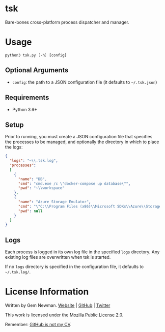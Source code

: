 # tsk

Bare-bones cross-platform process dispatcher and manager.

# Usage

```
python3 tsk.py [-h] [config]
```

## Optional Arguments

* `config`: the path to a JSON configuration file (it defaults to `~/.tsk.json`)

## Requirements

* Python 3.6+

## Setup

Prior to running, you must create a JSON configuration file that specifies the processes
to be managed, and optionally the directory in which to place the logs:

```json
{
  "logs": "~\\.tsk.log",
  "processes":
  [
    {
      "name": "DB",
      "cmd": "cmd.exe /c \"docker-compose up database\"",
      "pwd": "~\\workspace"
    },
    {
      "name": "Azure Storage Emulator",
      "cmd": "\"C:\\Program Files (x86)\\Microsoft SDKs\\Azure\\Storage Emulator\\AzureStorageEmulator.exe\" start -inprocess",
      "pwd": null
    }
  ]
}
```

## Logs

Each process is logged in its own log file in the specified `logs` directory.
Any existing log files are overwritten when tsk is started.

If no `logs` directory is specified in the configuration file, it defaults to
`~/.tsk.log/`.

# License Information

Written by Gem Newman. [Website](http://spurll.com) | [GitHub](https://github.com/spurll/) | [Twitter](https://twitter.com/spurll)

This work is licensed under the [Mozilla Public License 2.0](https://www.mozilla.org/en-US/MPL/2.0/).

Remember: [GitHub is not my CV](https://blog.jcoglan.com/2013/11/15/why-github-is-not-your-cv/).

